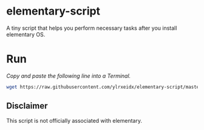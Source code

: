 # elementary-script
A tiny script that helps you perform necessary tasks after you install elementary OS.

# Run

*Copy and paste the following line into a Terminal.*

```sh
wget https://raw.githubusercontent.com/ylrxeidx/elementary-script/master/run.sh -O - | sh
```


## Disclaimer
This script is not officially associated with elementary.
